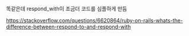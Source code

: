똑같은데 respond_with이 조금더 코드를 심플하게 만듬

https://stackoverflow.com/questions/6620864/ruby-on-rails-whats-the-difference-between-respond-to-and-respond-with

